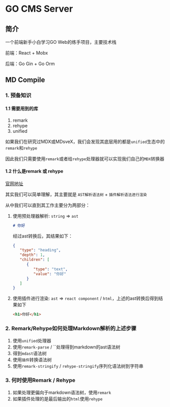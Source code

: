 # GO CMS Server

## 简介

一个前端新手小白学习GO Web的练手项目，主要技术栈

前端：React + Mobx

后端：Go Gin + Go Orm

## MD Compile

### 1. 预备知识

#### 1.1 需要用到的库

1. remark
2. rehype
3. unified

如果我们在研究过MDX或MDsveX，我们会发现其底层用的都是`unified`生态中的`remark`和`rehype`

因此我们只需要使用`remark`或者给`rehype`处理器就可以实现我们自己的`MDX`转换器

#### 1.2 什么是remark 或 rehype

[官网地址](https://unifiedjs.com/explore/package/unified/)

其实我们可以简单理解，其主要就是 `AST解析语法树` + `插件解析语法进行渲染`

从中我们可以直到其工作主要分为两部分：

1. 使用预处理器解析: `string` => `ast`

   ```markdown
   # 你好 
   ```
   经过ast转换后，其结果如下：
   ```json
   {
      "type": "heading",
      "depth": 1,
      "children": [
         {
            "type": "text",
            "value": "你好"       
         }
      ]
   }
   ```
2. 使用插件进行渲染: `ast` => `react component` / `html`，上述的ast转换后得到结果如下

   ```html
   <h1>你好</h1>
   ```

### 2. Remark/Rehype如何处理Markdown解析的上述步骤

1. 使用`unified`处理器
2. 使用`remark-parse` / ``处理得到markdown的ast语法树
3. 得到`mdast`语法树
4. 使用`插件`转换语法树
5. 使用`remark-stringify` / `rehype-stringify`序列化语法树到字符串

### 3. 何时使用Remark / Rehype

1. 如果处理更偏向于markdown语法树，使用`remark`
2. 如果插件处理的是最后输出的`html`使用`rehype`
